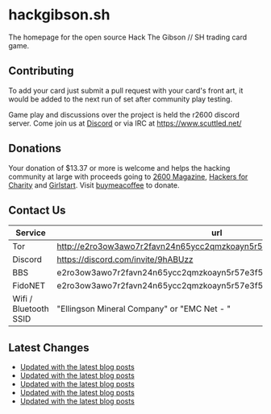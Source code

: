 # hackgibson.sh
The homepage for the open source Hack The Gibson // SH trading card game.


## Contributing

To add your card just submit a pull request with your card's front art, it would be added to the next run of set after community play testing.

Game play and discussions over the project is held the r2600 discord server. Come join us at [Discord](https://discord.com/invite/9hABUzz) or via IRC at https://www.scuttled.net/


## Donations

Your donation of $13.37 or more is welcome and helps the hacking community at large with proceeds going to [2600 Magazine](https://2600.com/), [Hackers for Charity](https://hackersforcharity.org) and [Girlstart](https://girlstart.org).  Visit [buymeacoffee](https://www.buymeacoffee.com/hackgibson.sh) to donate.


## Contact Us

Service | url
-|-
Tor | http://e2ro3ow3awo7r2favn24n65ycc2qmzkoayn5r57e3f56nvjwdcgg32ad.onion
Discord | https://discord.com/invite/9hABUzz
BBS | e2ro3ow3awo7r2favn24n65ycc2qmzkoayn5r57e3f56nvjwdcgg32ad.onion:23
FidoNET | e2ro3ow3awo7r2favn24n65ycc2qmzkoayn5r57e3f56nvjwdcgg32ad.onion:24554
Wifi / Bluetooth SSID | "Ellingson Mineral Company" or "EMC Net - <fidonet address>"

## Latest Changes
<!-- BLOG-POST-LIST:START -->
- [Updated with the latest blog posts](https://github.com/DFW2600/hackgibson.sh/commit/333e5661a59da649432a64b877248ab3669bc9c7)
- [Updated with the latest blog posts](https://github.com/DFW2600/hackgibson.sh/commit/48b3e33c55dd63411f5b979d2e49086e8637b378)
- [Updated with the latest blog posts](https://github.com/DFW2600/hackgibson.sh/commit/2bceee90e157eb789cb6386bb9f3da8b7853f035)
- [Updated with the latest blog posts](https://github.com/DFW2600/hackgibson.sh/commit/8bd09b50157005da4f21fd072d869abd770caaa0)
- [Updated with the latest blog posts](https://github.com/DFW2600/hackgibson.sh/commit/37103c7a33d6d6900e5256a0e747ef7906a4e01b)
<!-- BLOG-POST-LIST:END -->
